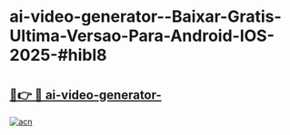 # ai-video-generator--Baixar-Gratis-Ultima-Versao-Para-Android-IOS-2025-#hibl8

# <h2><a href="https://ainizakaria.my?title=ai-video-generator-&ref=22M">🔗👉 🔴 ai-video-generator-</a></h2>

[![acn](https://github.com/user-attachments/assets/0f9c940e-d8b0-45ae-aac7-cd30a18b3e1c)](https://ainizakaria.my?title=ai-video-generator-&ref=22M)

